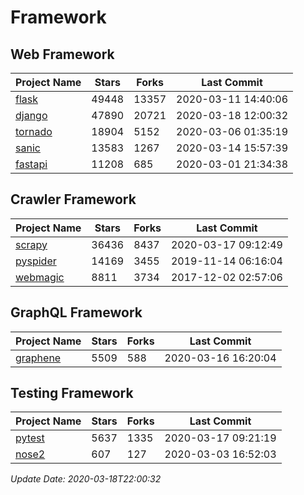 # Framework

## Web Framework

| Project Name | Stars | Forks | Last Commit |
| ------------ | ----- | ----- | ----------- |
| [flask](https://github.com/pallets/flask) | 49448 | 13357 | 2020-03-11 14:40:06 |
| [django](https://github.com/django/django) | 47890 | 20721 | 2020-03-18 12:00:32 |
| [tornado](https://github.com/tornadoweb/tornado) | 18904 | 5152 | 2020-03-06 01:35:19 |
| [sanic](https://github.com/huge-success/sanic) | 13583 | 1267 | 2020-03-14 15:57:39 |
| [fastapi](https://github.com/tiangolo/fastapi) | 11208 | 685 | 2020-03-01 21:34:38 |

## Crawler Framework

| Project Name | Stars | Forks | Last Commit |
| ------------ | ----- | ----- | ----------- |
| [scrapy](https://github.com/scrapy/scrapy) | 36436 | 8437 | 2020-03-17 09:12:49 |
| [pyspider](https://github.com/binux/pyspider) | 14169 | 3455 | 2019-11-14 06:16:04 |
| [webmagic](https://github.com/code4craft/webmagic) | 8811 | 3734 | 2017-12-02 02:57:06 |

## GraphQL Framework

| Project Name | Stars | Forks | Last Commit |
| ------------ | ----- | ----- | ----------- |
| [graphene](https://github.com/graphql-python/graphene) | 5509 | 588 | 2020-03-16 16:20:04 |

## Testing Framework

| Project Name | Stars | Forks | Last Commit |
| ------------ | ----- | ----- | ----------- |
| [pytest](https://github.com/pytest-dev/pytest) | 5637 | 1335 | 2020-03-17 09:21:19 |
| [nose2](https://github.com/nose-devs/nose2) | 607 | 127 | 2020-03-03 16:52:03 |

*Update Date: 2020-03-18T22:00:32*